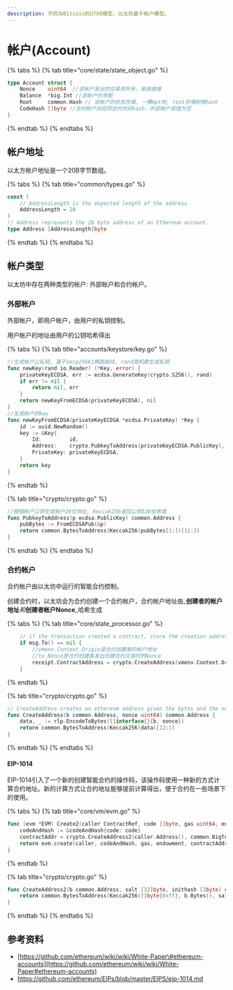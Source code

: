 ```yaml
---
description: 不同与Bitcoin的UTXO模型，以太坊基于帐户模型。
---
```


# 帐户\(Account\)

{% tabs %}
{% tab title="core/state/state\_object.go" %}
```go
type Account struct {
	Nonce    uint64  //该帐户发出的交易序列号，单调递增
	Balance  *big.Int //该帐户的余额
	Root     common.Hash // 该帐户的状态存储, 一棵mpt树, root存储树根hash
	CodeHash []byte //合约帐户对应的合约代码hash，外部帐户该值为空
}
```
{% endtab %}
{% endtabs %}

## 帐户地址

以太方帐户地址是一个20B字节数组。

{% tabs %}
{% tab title="common/types.go" %}
```go
const (
	// AddressLength is the expected length of the address
	AddressLength = 20
)
// Address represents the 20 byte address of an Ethereum account.
type Address [AddressLength]byte
```
{% endtab %}
{% endtabs %}

## 帐户类型

以太坊中存在两种类型的帐户: 外部帐户和合约帐户。

### 外部帐户

外部帐户，即用户帐户，由用户的私钥控制。

用户帐户的地址由用户的公钥哈希得出

{% tabs %}
{% tab title="accounts/keystore/key.go" %}
```go
//生成帐户公私钥, 基于secp256k1椭圆曲线, rand随机数生成私钥
func newKey(rand io.Reader) (*Key, error) {
	privateKeyECDSA, err := ecdsa.GenerateKey(crypto.S256(), rand)
	if err != nil {
		return nil, err
	}
	return newKeyFromECDSA(privateKeyECDSA), nil
}
//生成帐户的key
func newKeyFromECDSA(privateKeyECDSA *ecdsa.PrivateKey) *Key {
	id := uuid.NewRandom()
	key := &Key{
		Id:         id,
		Address:    crypto.PubkeyToAddress(privateKeyECDSA.PublicKey), //见crypto.go文件
		PrivateKey: privateKeyECDSA,
	}
	return key
}
```
{% endtab %}

{% tab title="crypto/crypto.go" %}
```go
//根据帐户公钥生成帐户20位地址, Keccak256返回公钥32B哈希值
func PubkeyToAddress(p ecdsa.PublicKey) common.Address {
	pubBytes := FromECDSAPub(&p)
	return common.BytesToAddress(Keccak256(pubBytes[1:])[12:])
}
```
{% endtab %}
{% endtabs %}

### 合约帐户

合约帐户由以太坊中运行的智能合约控制。

创建合约时，以太坊会为合约创建一个合约帐户，合约帐户地址由_**创建者的帐户地址**_和_**创建者帐户Nonce**_哈希生成

{% tabs %}
{% tab title="core/state\_processor.go" %}
```go
    // if the transaction created a contract, store the creation address in the receipt.
	if msg.To() == nil {
	    //vmenv.Context.Origin是合约创建者的帐户地址
	    //tx.Nonce是合约创建者发出创建合约交易时的Nonce
		receipt.ContractAddress = crypto.CreateAddress(vmenv.Context.Origin, tx.Nonce()) //参见crypto.go
	}
```
{% endtab %}

{% tab title="crypto/crypto.go" %}
```go
// CreateAddress creates an ethereum address given the bytes and the nonce
func CreateAddress(b common.Address, nonce uint64) common.Address {
	data, _ := rlp.EncodeToBytes([]interface{}{b, nonce})
	return common.BytesToAddress(Keccak256(data)[12:])
}
```
{% endtab %}
{% endtabs %}

#### EIP-1014

EIP-1014引入了一个新的创建智能合约的操作码，该操作码使用一种新的方式计算合约地址。新的计算方式让合约地址能够提前计算得出，便于合约在一些场景下的使用。

{% tabs %}
{% tab title="core/vm/evm.go" %}
```go
func (evm *EVM) Create2(caller ContractRef, code []byte, gas uint64, endowment *big.Int, salt *big.Int) (ret []byte, contractAddr common.Address, leftOverGas uint64, err error) {
	codeAndHash := &codeAndHash{code: code}
	contractAddr = crypto.CreateAddress2(caller.Address(), common.BigToHash(salt), codeAndHash.Hash().Bytes())
	return evm.create(caller, codeAndHash, gas, endowment, contractAddr)
}
```
{% endtab %}

{% tab title="crypto/crypto.go" %}
```go
func CreateAddress2(b common.Address, salt [32]byte, inithash []byte) common.Address {
	return common.BytesToAddress(Keccak256([]byte{0xff}, b.Bytes(), salt[:], inithash)[12:])
}
```
{% endtab %}
{% endtabs %}

## 参考资料

* [https://github.com/ethereum/wiki/wiki/White-Paper\#ethereum-accounts](https://github.com/ethereum/wiki/wiki/White-Paper#ethereum-accounts)
* https://github.com/ethereum/EIPs/blob/master/EIPS/eip-1014.md

